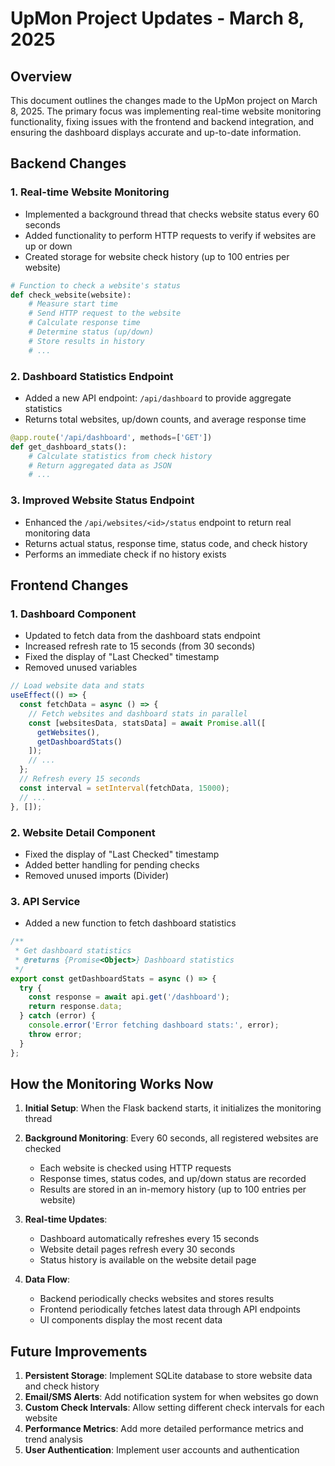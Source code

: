# UpMon Project Updates - March 8, 2025

## Overview
This document outlines the changes made to the UpMon project on March 8, 2025. The primary focus was implementing real-time website monitoring functionality, fixing issues with the frontend and backend integration, and ensuring the dashboard displays accurate and up-to-date information.

## Backend Changes

### 1. Real-time Website Monitoring
- Implemented a background thread that checks website status every 60 seconds
- Added functionality to perform HTTP requests to verify if websites are up or down
- Created storage for website check history (up to 100 entries per website)

```python
# Function to check a website's status
def check_website(website):
    # Measure start time
    # Send HTTP request to the website
    # Calculate response time
    # Determine status (up/down)
    # Store results in history
    # ...
```

### 2. Dashboard Statistics Endpoint
- Added a new API endpoint: `/api/dashboard` to provide aggregate statistics
- Returns total websites, up/down counts, and average response time

```python
@app.route('/api/dashboard', methods=['GET'])
def get_dashboard_stats():
    # Calculate statistics from check history
    # Return aggregated data as JSON
    # ...
```

### 3. Improved Website Status Endpoint
- Enhanced the `/api/websites/<id>/status` endpoint to return real monitoring data
- Returns actual status, response time, status code, and check history
- Performs an immediate check if no history exists

## Frontend Changes

### 1. Dashboard Component
- Updated to fetch data from the dashboard stats endpoint
- Increased refresh rate to 15 seconds (from 30 seconds)
- Fixed the display of "Last Checked" timestamp
- Removed unused variables

```javascript
// Load website data and stats
useEffect(() => {
  const fetchData = async () => {
    // Fetch websites and dashboard stats in parallel
    const [websitesData, statsData] = await Promise.all([
      getWebsites(),
      getDashboardStats()
    ]);
    // ...
  };
  // Refresh every 15 seconds
  const interval = setInterval(fetchData, 15000);
  // ...
}, []);
```

### 2. Website Detail Component
- Fixed the display of "Last Checked" timestamp
- Added better handling for pending checks
- Removed unused imports (Divider)

### 3. API Service
- Added a new function to fetch dashboard statistics

```javascript
/**
 * Get dashboard statistics
 * @returns {Promise<Object>} Dashboard statistics
 */
export const getDashboardStats = async () => {
  try {
    const response = await api.get('/dashboard');
    return response.data;
  } catch (error) {
    console.error('Error fetching dashboard stats:', error);
    throw error;
  }
};
```

## How the Monitoring Works Now

1. **Initial Setup**: When the Flask backend starts, it initializes the monitoring thread
2. **Background Monitoring**: Every 60 seconds, all registered websites are checked
   - Each website is checked using HTTP requests
   - Response times, status codes, and up/down status are recorded
   - Results are stored in an in-memory history (up to 100 entries per website)

3. **Real-time Updates**:
   - Dashboard automatically refreshes every 15 seconds
   - Website detail pages refresh every 30 seconds
   - Status history is available on the website detail page

4. **Data Flow**:
   - Backend periodically checks websites and stores results
   - Frontend periodically fetches latest data through API endpoints
   - UI components display the most recent data

## Future Improvements

1. **Persistent Storage**: Implement SQLite database to store website data and check history
2. **Email/SMS Alerts**: Add notification system for when websites go down
3. **Custom Check Intervals**: Allow setting different check intervals for each website
4. **Performance Metrics**: Add more detailed performance metrics and trend analysis
5. **User Authentication**: Implement user accounts and authentication
